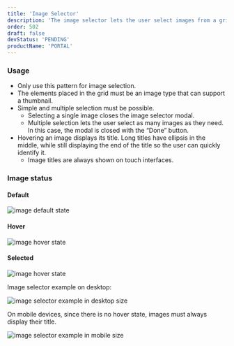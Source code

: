 ```yaml
---
title: 'Image Selector'
description: 'The image selector lets the user select images from a grid, prioritizing over other metadata.'
order: 502
draft: false
devStatus: 'PENDING'
productName: 'PORTAL'
---
```


### Usage

-   Only use this pattern for image selection.
-   The elements placed in the grid must be an image type that can support a thumbnail.
-   Simple and multiple selection must be possible.
    -   Selecting a single image closes the image selector modal.
    -   Multiple selection lets the user select as many images as they need. In this case, the modal is closed with the “Done” button.
-   Hovering an image displays its title. Long titles have ellipsis in the middle, while still displaying the end of the title so the user can quickly identify it.
    -   Image titles are always shown on touch interfaces.

### Image status

#### Default

![image default state](/images/lexicon/ImageSelectorImageDefault.jpg)

#### Hover

![image hover state](/images/lexicon/ImageSelectorImageHover.jpg)

#### Selected

![image hover state](/images/lexicon/ImageSelectorImageSelected.jpg)

Image selector example on desktop:

![image selector example in desktop size](/images/lexicon/ImageSelector.jpg)

On mobile devices, since there is no hover state, images must always display their title.

![image selector example in mobile size](/images/lexicon/ImageSelectorMobile.jpg)
